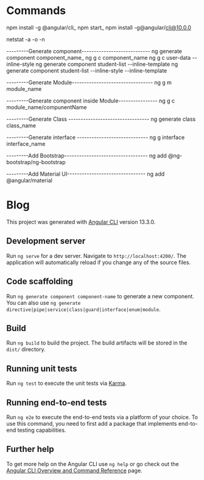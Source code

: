 # Commands
npm install -g @angular/cli_
npm start_
npm install -g@angular/cli@10.0.0

netstat -a -o -n

---------Generate component----------------------------
ng generate component component_name_
ng g c component_name
ng g c user-data --inline-style
ng generate component student-list --inline-template
ng generate component student-list --inline-style --inline-template

---------Generate Module---------------------------------
ng g m module_name

---------Generate component inside Module----------------
ng g c module_name/compunentName

---------Generate Class ---------------------------------
ng generate class class_name

---------Generate interface -----------------------------
ng g interface interface_name

---------Add Bootstrap----------------------------------
ng add @ng-bootstrap/ng-bootstrap

---------Add Material UI--------------------------------
ng add @angular/material



# Blog

This project was generated with [Angular CLI](https://github.com/angular/angular-cli) version 13.3.0.

## Development server

Run `ng serve` for a dev server. Navigate to `http://localhost:4200/`. The application will automatically reload if you change any of the source files.

## Code scaffolding

Run `ng generate component component-name` to generate a new component. You can also use `ng generate directive|pipe|service|class|guard|interface|enum|module`.

## Build

Run `ng build` to build the project. The build artifacts will be stored in the `dist/` directory.

## Running unit tests

Run `ng test` to execute the unit tests via [Karma](https://karma-runner.github.io).

## Running end-to-end tests

Run `ng e2e` to execute the end-to-end tests via a platform of your choice. To use this command, you need to first add a package that implements end-to-end testing capabilities.

## Further help

To get more help on the Angular CLI use `ng help` or go check out the [Angular CLI Overview and Command Reference](https://angular.io/cli) page.
